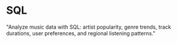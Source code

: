 # SQL
"Analyze music data with SQL: artist popularity, genre trends, track durations, user preferences, and regional listening patterns."
